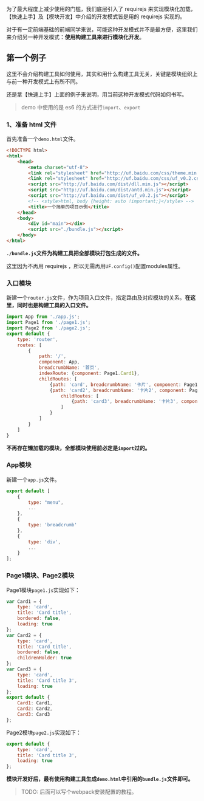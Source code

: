 为了最大程度上减少使用的门槛，我们底层引入了 requirejs 来实现模块化加载，【快速上手】及【模块开发】中介绍的开发模式皆是用的 requirejs 实现的。

对于有一定前端基础的前端同学来说，可能这种开发模式并不是最方便，这里我们来介绍另一种开发模式：**使用构建工具来进行模块化开发**。

## 第一个例子

这里不会介绍构建工具如何使用，其实和用什么构建工具无关，关键是模块组织上与前一种开发模式上有所不同。

还是拿【快速上手】上面的例子来说明，用当前这种开发模式代码如何书写。

> demo 中使用的是 es6 的方式进行`import`、`export`


### 1、准备 html 文件

首先准备一个`demo.html`文件。

```html
<!DOCTYPE html>
<html>
    <head>
        <meta charset="utf-8">
        <link rel="stylesheet" href="http://uf.baidu.com/css/theme.min.css" />
        <link rel="stylesheet" href="http://uf.baidu.com/css/uf_v0.2.css" />
        <script src="http://uf.baidu.com/dist/dll.min.js"></script>
        <script src="http://uf.baidu.com/dist/antd.min.js"></script>
        <script src="http://uf.baidu.com/dist/uf_v0.2.js"></script>
        <!-- <style>html, body {height: auto !important;}</style> -->
        <title>一个简单的项目示例</title>
    </head>
    <body>
        <div id="main"></div>
        <script src="./bundle.js"></script>
    </body>
</html>
```
**`./bundle.js`文件为构建工具把全部模块打包生成的文件。**

这里因为不再用 requirejs ，所以无需再用`UF.config()`配置modules属性。


### 入口模块

新建一个`router.js`文件，作为项目入口文件，指定路由及对应模块的关系。**在这里，同时也是构建工具的入口文件。**

```javascript
import App from './app.js';
import Page1 from './page1.js';
import Page2 from './page2.js';
export default {
    type: 'router',
    routes: [
        {
            path: '/',
            component: App,
            breadcrumbName: '首页',
            indexRoute: {component: Page1.Card1},
            childRoutes: [
                {path: 'card', breadcrumbName: '卡片', component: Page1.Card1},
                {path: 'card2', breadcrumbName: '卡片2', component: Page1.Card2,
                    childRoutes: [
                        {path: 'card3', breadcrumbName: '卡片3', component: Page2}
                    ]
                }
            ]
        }
    ]
}
```
**不再存在懒加载的模块，全部模块使用前必定是`import`过的。**


### App模块

新建一个`app.js`文件。

```javascript
export default [
    {
        type: "menu",
        ...
    },
    {
        type: 'breadcrumb'
    },
    {
        type: 'div',
        ...
    }
];
```

### Page1模块、Page2模块

Page1模块`page1.js`实现如下：

```javascript
var Card1 = {
    type: 'card',
    title: 'Card title',
    bordered: false,
    loading: true
};
var Card2 = {
    type: 'card',
    title: 'Card title',
    bordered: false,
    childrenHolder: true
};
var Card3 = {
    type: 'card',
    title: 'Card title 3',
    loading: true
};
export default {
    Card1: Card1,
    Card2: Card2,
    Card3: Card3
};
```

Page2模块`page2.js`实现如下：

```javascript
export default {
    type: 'card',
    title: 'Card title 3',
    loading: true
};
```

**模块开发好后，最有使用构建工具生成`demo.html`中引用的`bundle.js`文件即可。**

> TODO: 后面可以写个webpack安装配置的教程。
